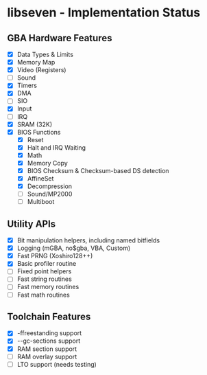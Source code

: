 # libseven - Implementation Status

## GBA Hardware Features

- [x] Data Types & Limits
- [x] Memory Map
- [x] Video (Registers)
- [ ] Sound
- [x] Timers
- [x] DMA
- [ ] SIO
- [x] Input
- [ ] IRQ
- [x] SRAM (32K)
- [x] BIOS Functions
    - [x] Reset
    - [x] Halt and IRQ Waiting
    - [x] Math
    - [x] Memory Copy
    - [x] BIOS Checksum & Checksum-based DS detection
    - [x] AffineSet
    - [x] Decompression
    - [ ] Sound/MP2000
    - [ ] Multiboot

## Utility APIs

- [x] Bit manipulation helpers, including named bitfields
- [x] Logging (mGBA, no$gba, VBA, Custom)
- [x] Fast PRNG (Xoshiro128++)
- [x] Basic profiler routine
- [ ] Fixed point helpers
- [ ] Fast string routines
- [ ] Fast memory routines
- [ ] Fast math routines

## Toolchain Features

- [x] -ffreestanding support
- [x] --gc-sections support
- [x] RAM section support
- [ ] RAM overlay support
- [ ] LTO support (needs testing)
